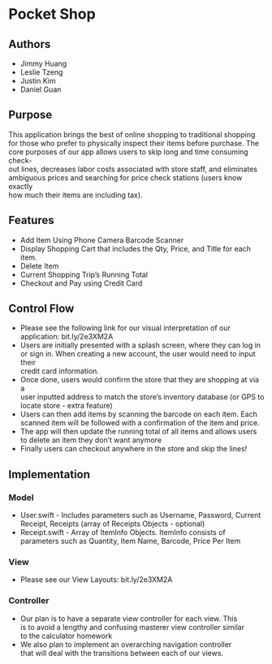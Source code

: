 # Pocket Shop

## Authors
* Jimmy Huang
* Leslie Tzeng
* Justin Kim
* Daniel Guan

## Purpose
This application brings the best of online shopping to traditional shopping  
for those who prefer to physically inspect their items before purchase. The  
core purposes of our app allows users to skip long and time consuming check-  
out lines, decreases labor costs associated with store staff, and eliminates  
ambiguous prices and searching for price check stations (users know exactly  
how much their items are including tax).

## Features
* Add Item Using Phone Camera Barcode Scanner
* Display Shopping Cart that includes the Qty, Price, and Title for each item.
* Delete Item
* Current Shopping Trip’s Running Total
* Checkout and Pay using Credit Card

## Control Flow
* Please see the following link for our visual interpretation of our  
application: bit.ly/2e3XM2A
* Users are initially presented with a splash screen, where they can log in  
or sign in. When creating a new account, the user would need to input their  
credit card information. 
* Once done, users would confirm the store that they are shopping at via a  
user inputted address to match the store’s inventory database (or GPS to  
locate store - extra feature)
* Users can then add items by scanning the barcode on each item. Each  
scanned item will be followed with a confirmation of the item and price. 
* The app will then update the running total of all items and allows users  
to delete an item they don’t want anymore
* Finally users can checkout anywhere in the store and skip the lines!

## Implementation

### Model
* User.swift - Includes parameters such as Username, Password, Current  
Receipt, Receipts (array of Receipts Objects - optional)
* Receipt.swift - Array of ItemInfo Objects. ItemInfo consists of   
parameters such as Quantity, Item Name, Barcode, Price Per Item

### View
* Please see our View Layouts: bit.ly/2e3XM2A

### Controller
* Our plan is to have a separate view controller for each view. This  
is to avoid a lengthy and confusing masterer view controller similar  
to the calculator homework
* We also plan to implement an overarching navigation controller  
that will deal with the transitions between each of our views. 

